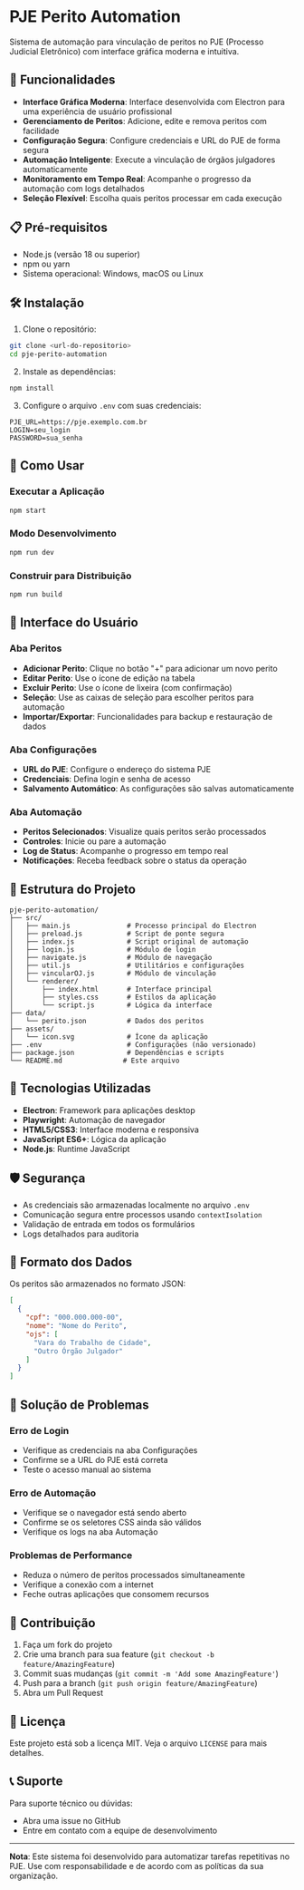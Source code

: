 # PJE Perito Automation

Sistema de automação para vinculação de peritos no PJE (Processo Judicial Eletrônico) com interface gráfica moderna e intuitiva.

## 🚀 Funcionalidades

- **Interface Gráfica Moderna**: Interface desenvolvida com Electron para uma experiência de usuário profissional
- **Gerenciamento de Peritos**: Adicione, edite e remova peritos com facilidade
- **Configuração Segura**: Configure credenciais e URL do PJE de forma segura
- **Automação Inteligente**: Execute a vinculação de órgãos julgadores automaticamente
- **Monitoramento em Tempo Real**: Acompanhe o progresso da automação com logs detalhados
- **Seleção Flexível**: Escolha quais peritos processar em cada execução

## 📋 Pré-requisitos

- Node.js (versão 18 ou superior)
- npm ou yarn
- Sistema operacional: Windows, macOS ou Linux

## 🛠️ Instalação

1. Clone o repositório:
```bash
git clone <url-do-repositorio>
cd pje-perito-automation
```

2. Instale as dependências:
```bash
npm install
```

3. Configure o arquivo `.env` com suas credenciais:
```env
PJE_URL=https://pje.exemplo.com.br
LOGIN=seu_login
PASSWORD=sua_senha
```

## 🚀 Como Usar

### Executar a Aplicação

```bash
npm start
```

### Modo Desenvolvimento

```bash
npm run dev
```

### Construir para Distribuição

```bash
npm run build
```

## 📱 Interface do Usuário

### Aba Peritos
- **Adicionar Perito**: Clique no botão "+" para adicionar um novo perito
- **Editar Perito**: Use o ícone de edição na tabela
- **Excluir Perito**: Use o ícone de lixeira (com confirmação)
- **Seleção**: Use as caixas de seleção para escolher peritos para automação
- **Importar/Exportar**: Funcionalidades para backup e restauração de dados

### Aba Configurações
- **URL do PJE**: Configure o endereço do sistema PJE
- **Credenciais**: Defina login e senha de acesso
- **Salvamento Automático**: As configurações são salvas automaticamente

### Aba Automação
- **Peritos Selecionados**: Visualize quais peritos serão processados
- **Controles**: Inicie ou pare a automação
- **Log de Status**: Acompanhe o progresso em tempo real
- **Notificações**: Receba feedback sobre o status da operação

## 📁 Estrutura do Projeto

```
pje-perito-automation/
├── src/
│   ├── main.js              # Processo principal do Electron
│   ├── preload.js           # Script de ponte segura
│   ├── index.js             # Script original de automação
│   ├── login.js             # Módulo de login
│   ├── navigate.js          # Módulo de navegação
│   ├── util.js              # Utilitários e configurações
│   ├── vincularOJ.js        # Módulo de vinculação
│   └── renderer/
│       ├── index.html       # Interface principal
│       ├── styles.css       # Estilos da aplicação
│       └── script.js        # Lógica da interface
├── data/
│   └── perito.json          # Dados dos peritos
├── assets/
│   └── icon.svg             # Ícone da aplicação
├── .env                     # Configurações (não versionado)
├── package.json             # Dependências e scripts
└── README.md               # Este arquivo
```

## 🔧 Tecnologias Utilizadas

- **Electron**: Framework para aplicações desktop
- **Playwright**: Automação de navegador
- **HTML5/CSS3**: Interface moderna e responsiva
- **JavaScript ES6+**: Lógica da aplicação
- **Node.js**: Runtime JavaScript

## 🛡️ Segurança

- As credenciais são armazenadas localmente no arquivo `.env`
- Comunicação segura entre processos usando `contextIsolation`
- Validação de entrada em todos os formulários
- Logs detalhados para auditoria

## 📝 Formato dos Dados

Os peritos são armazenados no formato JSON:

```json
[
  {
    "cpf": "000.000.000-00",
    "nome": "Nome do Perito",
    "ojs": [
      "Vara do Trabalho de Cidade",
      "Outro Órgão Julgador"
    ]
  }
]
```

## 🐛 Solução de Problemas

### Erro de Login
- Verifique as credenciais na aba Configurações
- Confirme se a URL do PJE está correta
- Teste o acesso manual ao sistema

### Erro de Automação
- Verifique se o navegador está sendo aberto
- Confirme se os seletores CSS ainda são válidos
- Verifique os logs na aba Automação

### Problemas de Performance
- Reduza o número de peritos processados simultaneamente
- Verifique a conexão com a internet
- Feche outras aplicações que consomem recursos

## 🤝 Contribuição

1. Faça um fork do projeto
2. Crie uma branch para sua feature (`git checkout -b feature/AmazingFeature`)
3. Commit suas mudanças (`git commit -m 'Add some AmazingFeature'`)
4. Push para a branch (`git push origin feature/AmazingFeature`)
5. Abra um Pull Request

## 📄 Licença

Este projeto está sob a licença MIT. Veja o arquivo `LICENSE` para mais detalhes.

## 📞 Suporte

Para suporte técnico ou dúvidas:
- Abra uma issue no GitHub
- Entre em contato com a equipe de desenvolvimento

---

**Nota**: Este sistema foi desenvolvido para automatizar tarefas repetitivas no PJE. Use com responsabilidade e de acordo com as políticas da sua organização.